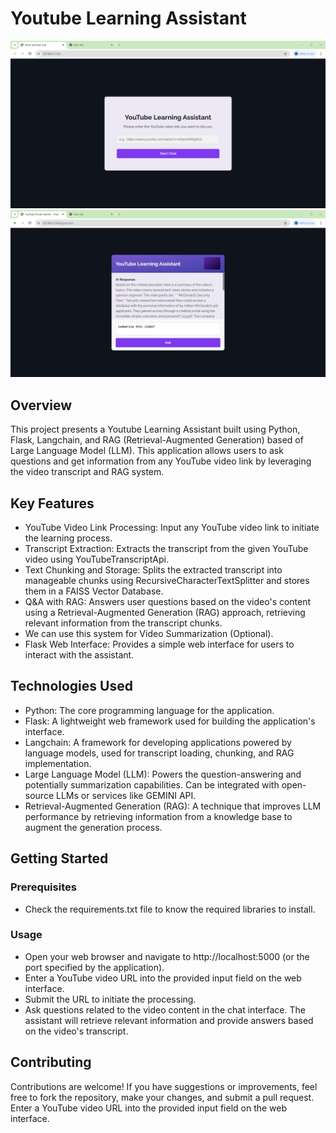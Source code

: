 # Youtube Learning Assistant

<img src="https://github.com/rajeshchalla10/YouTube_Learning_Assistant_RAG/blob/32396677ac5e8805016800a964652fc504a4bbe1/demo%20image/01%20demo%20youtube%20learning%20assistant.png" width="650"/> <img src="https://github.com/rajeshchalla10/YouTube_Learning_Assistant_RAG/blob/2ddbb706536c924c5df2ab919bb682419bceff1d/demo%20image/02%20demo%20youtube%20learning%20assistant.png" width="650"/>

## Overview

This project presents a Youtube Learning Assistant built using Python, Flask, Langchain, and RAG (Retrieval-Augmented Generation) based of Large Language Model (LLM). This application allows users to ask questions and get information from any YouTube video link by leveraging the video transcript and RAG system. 

## Key Features
- YouTube Video Link Processing: Input any YouTube video link to initiate the learning process.
- Transcript Extraction: Extracts the transcript from the given YouTube video using YouTubeTranscriptApi.
- Text Chunking and Storage: Splits the extracted transcript into manageable chunks using RecursiveCharacterTextSplitter and stores them in a FAISS Vector Database.
- Q&A with RAG: Answers user questions based on the video's content using a Retrieval-Augmented Generation (RAG) approach, retrieving relevant information from the transcript chunks.
- We can use this system for Video Summarization (Optional).
- Flask Web Interface: Provides a simple web interface for users to interact with the assistant.

## Technologies Used
- Python: The core programming language for the application.
- Flask: A lightweight web framework used for building the application's interface.
- Langchain: A framework for developing applications powered by language models, used for transcript loading, chunking, and RAG implementation.
- Large Language Model (LLM): Powers the question-answering and potentially summarization capabilities. Can be integrated with open-source LLMs or services like GEMINI API.
- Retrieval-Augmented Generation (RAG): A technique that improves LLM performance by retrieving information from a knowledge base to augment the generation process.

## Getting Started

### Prerequisites
- Check the requirements.txt file to know the required libraries to install.
  
### Usage
- Open your web browser and navigate to http://localhost:5000 (or the port specified by the application).
- Enter a YouTube video URL into the provided input field on the web interface.
- Submit the URL to initiate the processing.
- Ask questions related to the video content in the chat interface. The assistant will retrieve relevant information and provide answers based on the video's transcript.

## Contributing
Contributions are welcome! If you have suggestions or improvements, feel free to fork the repository, make your changes, and submit a pull request.
Enter a YouTube video URL into the provided input field on the web interface.
